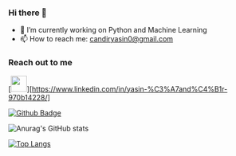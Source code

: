 ### Hi there 👋

- 🔭 I’m currently working on Python and Machine Learning
- 📫 How to reach me: candiryasin0@gmail.com

### Reach out to me
[<img height="32" width="32" src="https://unpkg.com/simple-icons@v8/icons/linkedin.svg" />][https://www.linkedin.com/in/yasin-%C3%A7and%C4%B1r-970b14228/]

[![Github Badge](https://img.shields.io/badge/-Github-000?style=quare&labelColor=000&logo=Github&logoColor=white&link=link)](https://github.com/yasin-cnd) 

![Anurag's GitHub stats](https://github-readme-stats.vercel.app/api?username=yasin-cnd&show_icons=true&theme=tokyonight)

[![Top Langs](https://github-readme-stats.vercel.app/api/top-langs/?username=yasin-cnd&Compact_layout=true)](https://github.com/yasin-cnd)


